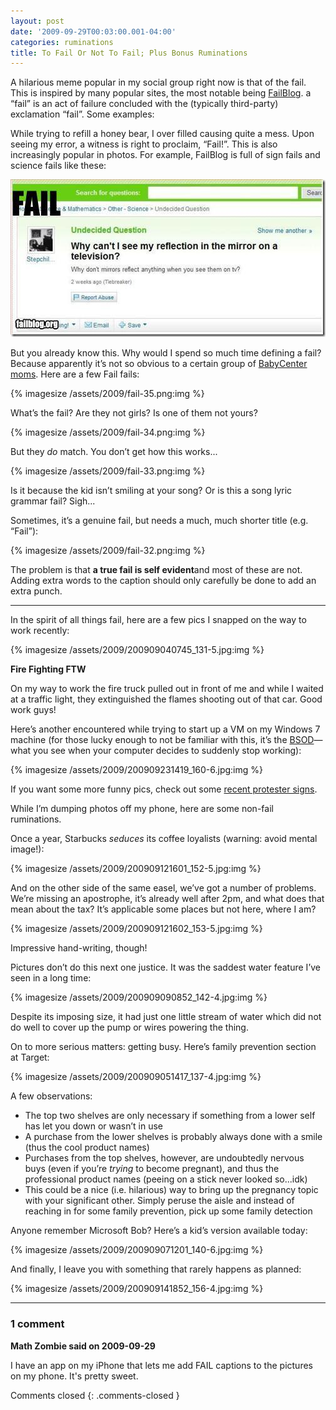 ```yaml
---
layout: post
date: '2009-09-29T00:03:00.001-04:00'
categories: ruminations
title: To Fail Or Not To Fail; Plus Bonus Ruminations
---
```


A hilarious meme popular in my social group right now is that of the fail. This is inspired by many popular sites, the most notable being [FailBlog](http://failblog.org/). a “fail” is an act of failure concluded with the (typically third-party) exclamation “fail”. Some examples:

While trying to refill a honey bear, I over filled causing quite a mess. Upon seeing my error, a witness is right to proclaim, “Fail!”. This is also increasingly popular in photos. For example, FailBlog is full of sign fails and science fails like these:  

[![](/assets/2009/fail-11.png)](http://failblog.org/2009/08/30/sports-recognition-fail/)

But you already know this. Why would I spend so much time defining a fail? Because apparently it’s not so obvious to a certain group of [BabyCenter moms](http://community.babycenter.com/post/a13943225/fail_pictures_stole_from_the_june_board). Here are a few Fail fails:

{% imagesize /assets/2009/fail-35.png:img %}

What’s the fail? Are they not girls? Is one of them not yours?

{% imagesize /assets/2009/fail-34.png:img %}

But they *do* match. You don’t get how this works...

{% imagesize /assets/2009/fail-33.png:img %}

Is it because the kid isn’t smiling at your song? Or is this a song lyric grammar fail? Sigh...

Sometimes, it’s a genuine fail, but needs a much, much shorter title (e.g. “Fail”):

{% imagesize /assets/2009/fail-32.png:img %}

The problem is that **a true fail is self evident**and most of these are not. Adding extra words to the caption should only carefully be done to add an extra punch. 
   
***

In the spirit of all things fail, here are a few pics I snapped on the way to work recently:  

{% imagesize /assets/2009/200909040745_131-5.jpg:img %}

**Fire Fighting FTW**

On my way to work the fire truck pulled out in front of me and while I waited at a traffic light, they extinguished the flames shooting out of that car. Good work guys!

Here’s another encountered while trying to start up a VM on my Windows 7 machine (for those lucky enough to not be familiar with this, it’s the [BSOD](http://en.wikipedia.org/wiki/Blue_Screen_of_Death)—what you see when your computer decides to suddenly stop working):

{% imagesize /assets/2009/200909231419_160-6.jpg:img %}

If you want some more funny pics, check out some [recent protester signs](http://www.huffingtonpost.com/2009/09/21/the-funniest-protest-sign_n_292342.html).

While I’m dumping photos off my phone, here are some non-fail ruminations.

Once a year, Starbucks *seduces* its coffee loyalists (warning: avoid mental image!):

{% imagesize /assets/2009/200909121601_152-5.jpg:img %}

And on the other side of the same easel, we’ve got a number of problems. We’re missing an apostrophe, it’s already well after 2pm, and what does that mean about the tax? It’s applicable some places but not here, where I am? 

{% imagesize /assets/2009/200909121602_153-5.jpg:img %}

Impressive hand-writing, though!

Pictures don’t do this next one justice. It was the saddest water feature I’ve seen in a long time:

{% imagesize /assets/2009/200909090852_142-4.jpg:img %}

Despite its imposing size, it had just one little stream of water which did not do well to cover up the pump or wires powering the thing.

On to more serious matters: getting busy. Here’s family prevention section at Target:

{% imagesize /assets/2009/200909051417_137-4.jpg:img %}

A few observations: 
* The top two shelves are only necessary if something from a lower self has let you down or wasn’t in use
* A purchase from the lower shelves is probably always done with a smile (thus the cool product names)
* Purchases from the top shelves, however, are undoubtedly nervous buys (even if you’re *trying* to become pregnant), and thus the professional product names (peeing on a stick never looked so...idk)
* This could be a nice (i.e. hilarious) way to bring up the pregnancy topic with your significant other. Simply peruse the aisle and instead of reaching in for some family prevention, pick up some family detection 


Anyone remember Microsoft Bob? Here’s a kid’s version available today:

{% imagesize /assets/2009/200909071201_140-6.jpg:img %}

 And finally, I leave you with something that rarely happens as planned:

{% imagesize /assets/2009/200909141852_156-4.jpg:img %}

---

### 1 comment

**Math Zombie said on 2009-09-29**

I have an app on my iPhone that lets me add FAIL captions to the pictures on my phone. It's pretty sweet.

Comments closed
{: .comments-closed }